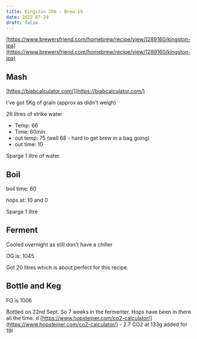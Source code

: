 ```yaml
---
title: Kingston JPA - Brew 19 
date: 2022-07-29
draft: false 
---
```


[https://www.brewersfriend.com/homebrew/recipe/view/1289160/kingston-jpa](https://www.brewersfriend.com/homebrew/recipe/view/1289160/kingston-jpa) 

## Mash

[https://biabcalculator.com/](https://biabcalculator.com/) 

I've got 5Kg of grain (approx as didn't weigh)


26 litres of strike water

- Temp: 66
- Time: 60min
- out temp: 75 (well 68 - hard to get brew in a bag going)
- out time: 10

Sparge 1 litre of water.

<!-- [![pot](/images/2022-05-04/grain.jpg "mash")](/images/2022-05-04/grain.jpg) -->

## Boil

boil time: 60

hops at: 10 and 0

Sparge 1 litre

## Ferment

Cooled overnight as still don't have a chiller

OG is: 1045

Got 20 litres which is about perfect for this recipe.


## Bottle and Keg

FG is 1006

Bottled on 22nd Sept.  So 7 weeks in the fermenter. Hops have been in there all the time. d
[https://www.hopsteiner.com/co2-calculator/](https://www.hopsteiner.com/co2-calculator/)  - 2.7 CO2 at 133g added for 19l




